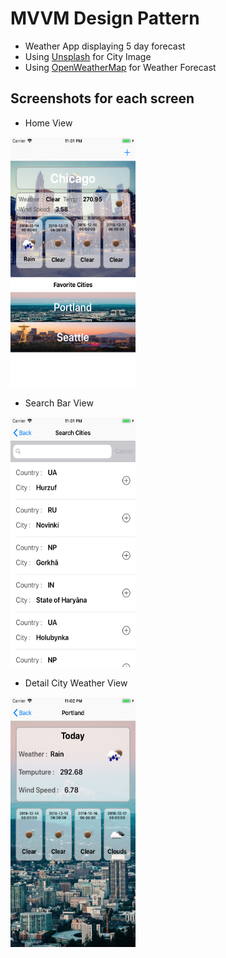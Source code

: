 # MVVM Design Pattern 
- Weather App displaying 5 day forecast
- Using [Unsplash](https://unsplash.com/) for City Image
- Using [OpenWeatherMap](https://openweathermap.org/) for Weather Forecast


## Screenshots for each screen
- Home View 
<img src="https://github.com/jeminson/MVVM/blob/master/MVVM_WeatherWithFiveDays/Images/HomeScreen.png" width="200" height="400" />

- Search Bar View 
<img src="https://github.com/jeminson/MVVM/blob/master/MVVM_WeatherWithFiveDays/Images/SearchBarScreen.png" width="200" height="400" />

- Detail City Weather View 
<img src="https://github.com/jeminson/MVVM/blob/master/MVVM_WeatherWithFiveDays/Images/DetailCityWeatherScreen.png" width="200" height="400" />
